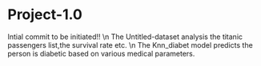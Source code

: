 # Project-1.0
Intial commit to be initiated!! \n
The Untitled-dataset analysis the titanic passengers list,the survival rate etc. \n
The Knn_diabet model predicts the person is diabetic based on various medical parameters.

